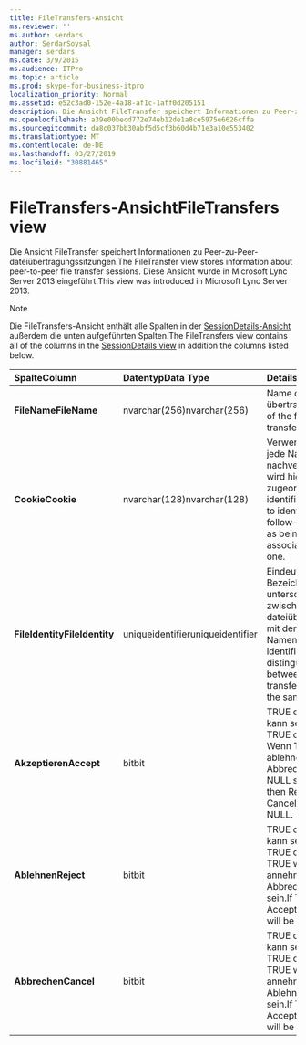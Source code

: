 ```yaml
---
title: FileTransfers-Ansicht
ms.reviewer: ''
ms.author: serdars
author: SerdarSoysal
manager: serdars
ms.date: 3/9/2015
ms.audience: ITPro
ms.topic: article
ms.prod: skype-for-business-itpro
localization_priority: Normal
ms.assetid: e52c3ad0-152e-4a18-af1c-1aff0d205151
description: Die Ansicht FileTransfer speichert Informationen zu Peer-zu-Peer-dateiübertragungssitzungen. Diese Ansicht wurde in Microsoft Lync Server 2013 eingeführt.
ms.openlocfilehash: a39e00becd772e74eb12de1a8ce5975e6626cffa
ms.sourcegitcommit: da8c037bb30abf5d5cf3b60d4b71e3a10e553402
ms.translationtype: MT
ms.contentlocale: de-DE
ms.lasthandoff: 03/27/2019
ms.locfileid: "30881465"
---
```

# <a name="filetransfers-view"></a><span data-ttu-id="de42a-104">FileTransfers-Ansicht</span><span class="sxs-lookup"><span data-stu-id="de42a-104">FileTransfers view</span></span>
 
<span data-ttu-id="de42a-105">Die Ansicht FileTransfer speichert Informationen zu Peer-zu-Peer-dateiübertragungssitzungen.</span><span class="sxs-lookup"><span data-stu-id="de42a-105">The FileTransfer view stores information about peer-to-peer file transfer sessions.</span></span> <span data-ttu-id="de42a-106">Diese Ansicht wurde in Microsoft Lync Server 2013 eingeführt.</span><span class="sxs-lookup"><span data-stu-id="de42a-106">This view was introduced in Microsoft Lync Server 2013.</span></span>
  
> [!NOTE]
> <span data-ttu-id="de42a-107">Die FileTransfers-Ansicht enthält alle Spalten in der [SessionDetails-Ansicht](sessiondetails-0.md) außerdem die unten aufgeführten Spalten.</span><span class="sxs-lookup"><span data-stu-id="de42a-107">The FileTransfers view contains all of the columns in the [SessionDetails view](sessiondetails-0.md) in addition the columns listed below.</span></span>
  
|<span data-ttu-id="de42a-108">**Spalte**</span><span class="sxs-lookup"><span data-stu-id="de42a-108">**Column**</span></span>|<span data-ttu-id="de42a-109">**Datentyp**</span><span class="sxs-lookup"><span data-stu-id="de42a-109">**Data Type**</span></span>|<span data-ttu-id="de42a-110">**Details**</span><span class="sxs-lookup"><span data-stu-id="de42a-110">**Details**</span></span>|
|:-----|:-----|:-----|
|<span data-ttu-id="de42a-111">**FileName**</span><span class="sxs-lookup"><span data-stu-id="de42a-111">**FileName**</span></span> <br/> |<span data-ttu-id="de42a-112">nvarchar(256)</span><span class="sxs-lookup"><span data-stu-id="de42a-112">nvarchar(256)</span></span>  <br/> |<span data-ttu-id="de42a-113">Name der Datei übertragen.</span><span class="sxs-lookup"><span data-stu-id="de42a-113">Name of the file transferred.</span></span>  <br/> |
|<span data-ttu-id="de42a-114">**Cookie**</span><span class="sxs-lookup"><span data-stu-id="de42a-114">**Cookie**</span></span> <br/> |<span data-ttu-id="de42a-115">nvarchar(128)</span><span class="sxs-lookup"><span data-stu-id="de42a-115">nvarchar(128)</span></span>  <br/> |<span data-ttu-id="de42a-116">Verwendet, um jede Nachricht zur nachverfolgung als wird hiermit zugeordnet zu identifizieren.</span><span class="sxs-lookup"><span data-stu-id="de42a-116">Used to identify every follow-up message as being associated with this one.</span></span>  <br/> |
|<span data-ttu-id="de42a-117">**FileIdentity**</span><span class="sxs-lookup"><span data-stu-id="de42a-117">**FileIdentity**</span></span> <br/> |<span data-ttu-id="de42a-118">uniqueidentifier</span><span class="sxs-lookup"><span data-stu-id="de42a-118">uniqueidentifier</span></span>  <br/> |<span data-ttu-id="de42a-119">Eindeutiger Bezeichner zum unterscheiden zwischen dateiübertragungen mit demselben Namen.</span><span class="sxs-lookup"><span data-stu-id="de42a-119">Unique identifier to distinguish between file transfers involving the same file name.</span></span>  <br/> |
|<span data-ttu-id="de42a-120">**Akzeptieren**</span><span class="sxs-lookup"><span data-stu-id="de42a-120">**Accept**</span></span> <br/> |<span data-ttu-id="de42a-121">bit</span><span class="sxs-lookup"><span data-stu-id="de42a-121">bit</span></span>  <br/> |<span data-ttu-id="de42a-122">TRUE oder NULL kann sein.</span><span class="sxs-lookup"><span data-stu-id="de42a-122">Can be TRUE or NULL.</span></span> <span data-ttu-id="de42a-123">Wenn TRUE, dann ablehnen, und Abbrechen werden NULL sein.</span><span class="sxs-lookup"><span data-stu-id="de42a-123">If TRUE, then Reject and Cancel will be NULL.</span></span>  <br/> |
|<span data-ttu-id="de42a-124">**Ablehnen**</span><span class="sxs-lookup"><span data-stu-id="de42a-124">**Reject**</span></span> <br/> |<span data-ttu-id="de42a-125">bit</span><span class="sxs-lookup"><span data-stu-id="de42a-125">bit</span></span>  <br/> |<span data-ttu-id="de42a-126">TRUE oder NULL kann sein.</span><span class="sxs-lookup"><span data-stu-id="de42a-126">Can be TRUE or NULL.</span></span> <span data-ttu-id="de42a-127">Bei TRUE wird annehmen und Abbrechen NULL sein.</span><span class="sxs-lookup"><span data-stu-id="de42a-127">If TRUE, then Accept and Cancel will be NULL.</span></span>  <br/> |
|<span data-ttu-id="de42a-128">**Abbrechen**</span><span class="sxs-lookup"><span data-stu-id="de42a-128">**Cancel**</span></span> <br/> |<span data-ttu-id="de42a-129">bit</span><span class="sxs-lookup"><span data-stu-id="de42a-129">bit</span></span>  <br/> |<span data-ttu-id="de42a-130">TRUE oder NULL kann sein.</span><span class="sxs-lookup"><span data-stu-id="de42a-130">Can be TRUE or NULL.</span></span> <span data-ttu-id="de42a-131">Bei TRUE wird annehmen und Ablehnen NULL sein.</span><span class="sxs-lookup"><span data-stu-id="de42a-131">If TRUE, then Accept and Reject will be NULL.</span></span>  <br/> |
   


